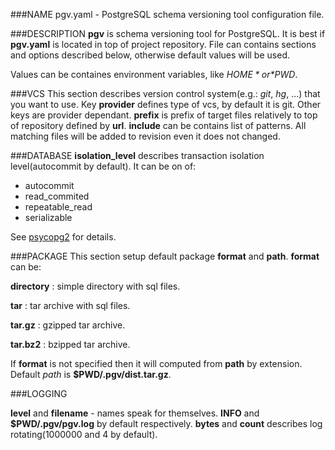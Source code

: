 <!---
%pgv(5)
%
%July, 2014
-->

###NAME
pgv.yaml - PostgreSQL schema versioning tool configuration file.

###DESCRIPTION
**pgv** is schema versioning tool for PostgreSQL. 
It is best if **pgv.yaml** is located in top of project repository.
File can contains sections and options described below, otherwise default values will be used.

Values can be containes environment variables, like *$HOME* or *$PWD*.

###VCS
This section describes version control system(e.g.: *git*, *hg*, ...) that you want to use.
Key **provider** defines type of vcs, by default it is git.
Other keys are provider dependant.
**prefix** is prefix of target files relatively to top of repository defined by **url**.
**include** can be contains list of patterns.
All matching files will be added to revision even it does not changed.

###DATABASE
**isolation_level** describes transaction isolation level(autocommit by default).
It can be on of:
* autocommit
* read_commited
* repeatable_read
* serializable

See [psycopg2](http://initd.org/psycopg/docs/extensions.html#isolation-level-constants) for details.

###PACKAGE
This section setup default package **format** and **path**.
**format** can be:

**directory**
:	simple directory with sql files.

**tar**
:	tar archive with sql files.

**tar.gz**
:	gzipped tar archive.

**tar.bz2**
:	bzipped tar archive.

If **format** is not specified then it will computed from **path** by extension.
Default *path* is **$PWD/.pgv/dist.tar.gz**.

###LOGGING

**level** and **filename** - names speak for themselves. 
**INFO** and **$PWD/.pgv/pgv.log** by default respectively. 
**bytes** and **count** describes log rotating(1000000 and 4 by default).
<!---
#SEE ALSO
`pgv (1)`
-->

